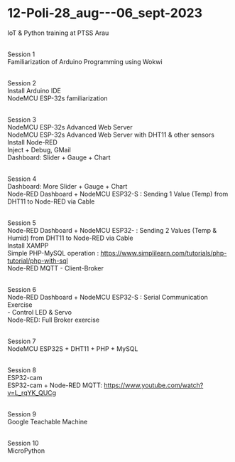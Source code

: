 # 12-Poli-28_aug---06_sept-2023
IoT &amp; Python training at PTSS Arau <br><br>

Session 1	<br>Familiarization of Arduino Programming using Wokwi<br><br>

Session 2	<br>Install Arduino IDE<br>
		NodeMCU ESP-32s familiarization <br><br>
 
Session 3	<br>NodeMCU ESP-32s Advanced Web Server<br> 
		NodeMCU ESP-32s Advanced Web Server with DHT11 & other sensors<br>
		Install Node-RED<br>
		Inject + Debug, GMail<br>
		Dashboard: Slider + Gauge + Chart<br><br>
 
Session 4	<br>Dashboard: More Slider + Gauge + Chart<br>
		Node-RED Dashboard + NodeMCU ESP32-S : Sending 1 Value (Temp) from DHT11 to Node-RED via Cable<br><br>
 
Session 5	<br>Node-RED Dashboard + NodeMCU ESP32- : Sending 2 Values (Temp & Humid) from DHT11 to Node-RED via Cable<br>
		Install XAMPP<br>
		Simple PHP-MySQL operation : https://www.simplilearn.com/tutorials/php-tutorial/php-with-sql<br>
		Node-RED MQTT - Client-Broker<br><br>
 
Session 6	<br>Node-RED Dashboard + NodeMCU ESP32-S : Serial Communication Exercise<br>
		- Control LED & Servo<br>
		Node-RED: Full Broker exercise<br><br>
 
Session 7	<br>NodeMCU ESP32S + DHT11 + PHP + MySQL<br><br>

Session 8	<br>ESP32-cam<br>
		ESP32-cam + Node-RED MQTT: https://www.youtube.com/watch?v=L_rqYK_QUCg<br><br>
 
Session 9	<br>Google Teachable Machine<br><br>
 
Session 10	<br>MicroPython<br><br>



